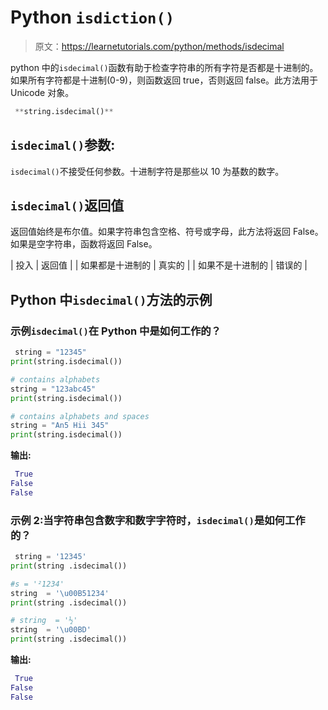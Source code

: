 # Python `isdiction()`

> 原文：<https://learnetutorials.com/python/methods/isdecimal>

python 中的`isdecimal()`函数有助于检查字符串的所有字符是否都是十进制的。如果所有字符都是十进制(0-9)，则函数返回 true，否则返回 false。此方法用于 Unicode 对象。

```py
 **string.isdecimal()** 

```

## `isdecimal()`参数:

`isdecimal()`不接受任何参数。十进制字符是那些以 10 为基数的数字。

## `isdecimal()`返回值

返回值始终是布尔值。如果字符串包含空格、符号或字母，此方法将返回 False。如果是空字符串，函数将返回 False。

| 投入 | 返回值 |
| 如果都是十进制的 | 真实的 |
| 如果不是十进制的 | 错误的 |

## Python 中`isdecimal()`方法的示例

### 示例`isdecimal()`在 Python 中是如何工作的？

```py
 string = "12345"
print(string.isdecimal())

# contains alphabets
string = "123abc45"
print(string.isdecimal())

# contains alphabets and spaces
string = "An5 Hii 345"
print(string.isdecimal()) 

```

**输出:**

```py
 True
False
False 
```

### 示例 2:当字符串包含数字和数字字符时，`isdecimal()`是如何工作的？

```py
 string = '12345'
print(string .isdecimal())

#s = '²1234'
string  = '\u00B51234'
print(string .isdecimal())

# string  = '½'
string  = '\u00BD'
print(string .isdecimal()) 

```

**输出:**

```py
 True
False
False 
```